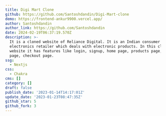 ```yaml
---
title: Digi Mart Clone
github: https://github.com/Santoshdandin/Digi-Mart-clone
demo: https://frontend-ankur9900.vercel.app/
author: Santoshdandin
author_link: https://github.com/Santoshdandin
date: 2024-02-19T06:37:19.570Z
description: >-
  It is a cloned website of Reliance Digital. It is an Indian consumer
  electronics retailer which deals with electronic products. In this cloned
  website it has features like login, signup, home page, products page, cart
  page, checkout page.
ssg:
  - Nextjs
css:
  - Chakra
cms: []
category: []
draft: false
publish_date: '2023-01-14T14:17:01Z'
update_date: '2023-01-23T08:47:35Z'
github_star: 5
github_fork: 3
---
```

